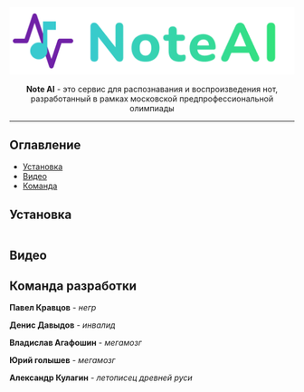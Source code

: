<div align="center" style="text-align: center;">
  
![Логотип Note AI](assets/images/image.png)

**Note AI** - это сервис для распознавания и воспроизведения нот, разработанный в рамках московской предпрофессиональной олимпиады

---
</div>

## Оглавление
- [Установка](#Установка)
- [Видео](#Видео)
- [Команда](#Команда-разработки)

## Установка
```bash

```
## Видео

## Команда разработки 
**Павел Кравцов** - *негр*

**Денис Давыдов** - *инвалид*

**Владислав Агафошин** - *мегамозг*

**Юрий голышев** - *мегамозг*

**Александр Кулагин** - *летописец древней руси*
